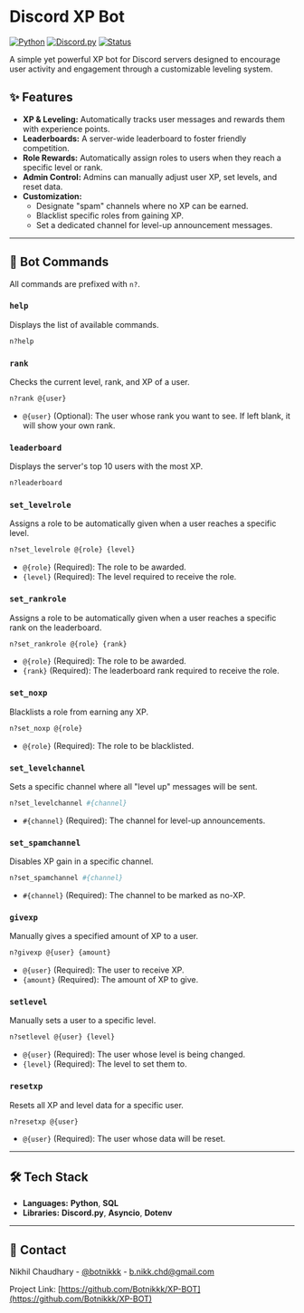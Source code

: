 # Discord XP Bot

[![Python](https://img.shields.io/badge/Python-000000?style=flat&logo=python)](https://www.python.org) [![Discord.py](https://img.shields.io/badge/Discord.py-000000?style=flat&logo=discord)](https://discordpy.readthedocs.io/en/latest/) [![Status](https://img.shields.io/badge/Status-Completed-blue?style=flat)](https://github.com/Botnikkk/XP-BOT)

A simple yet powerful XP bot for Discord servers designed to encourage user activity and engagement through a customizable leveling system.

## ✨ Features

* **XP & Leveling:** Automatically tracks user messages and rewards them with experience points.
* **Leaderboards:** A server-wide leaderboard to foster friendly competition.
* **Role Rewards:** Automatically assign roles to users when they reach a specific level or rank.
* **Admin Control:** Admins can manually adjust user XP, set levels, and reset data.
* **Customization:**
    * Designate "spam" channels where no XP can be earned.
    * Blacklist specific roles from gaining XP.
    * Set a dedicated channel for level-up announcement messages.

---

## 🤖 Bot Commands

All commands are prefixed with `n?`.

### **`help`**
Displays the list of available commands.
```bash
n?help
```

### **`rank`**
Checks the current level, rank, and XP of a user.
```bash
n?rank @{user}
```
* `@{user}` (Optional): The user whose rank you want to see. If left blank, it will show your own rank.

### **`leaderboard`**
Displays the server's top 10 users with the most XP.
```bash
n?leaderboard
```

### **`set_levelrole`**
Assigns a role to be automatically given when a user reaches a specific level.
```bash
n?set_levelrole @{role} {level}
```
* `@{role}` (Required): The role to be awarded.
* `{level}` (Required): The level required to receive the role.

### **`set_rankrole`**
Assigns a role to be automatically given when a user reaches a specific rank on the leaderboard.
```bash
n?set_rankrole @{role} {rank}
```
* `@{role}` (Required): The role to be awarded.
* `{rank}` (Required): The leaderboard rank required to receive the role.

### **`set_noxp`**
Blacklists a role from earning any XP.
```bash
n?set_noxp @{role}
```
* `@{role}` (Required): The role to be blacklisted.

### **`set_levelchannel`**
Sets a specific channel where all "level up" messages will be sent.
```bash
n?set_levelchannel #{channel}
```
* `#{channel}` (Required): The channel for level-up announcements.

### **`set_spamchannel`**
Disables XP gain in a specific channel.
```bash
n?set_spamchannel #{channel}
```
* `#{channel}` (Required): The channel to be marked as no-XP.

### **`givexp`**
Manually gives a specified amount of XP to a user.
```bash
n?givexp @{user} {amount}
```
* `@{user}` (Required): The user to receive XP.
* `{amount}` (Required): The amount of XP to give.

### **`setlevel`**
Manually sets a user to a specific level.
```bash
n?setlevel @{user} {level}
```
* `@{user}` (Required): The user whose level is being changed.
* `{level}` (Required): The level to set them to.

### **`resetxp`**
Resets all XP and level data for a specific user.
```bash
n?resetxp @{user}
```
* `@{user}` (Required): The user whose data will be reset.

---

## 🛠️ Tech Stack

* **Languages:** **Python**, **SQL**
* **Libraries:** **Discord.py**, **Asyncio**, **Dotenv**

---

## 📧 Contact

Nikhil Chaudhary - [@botnikkk](https://www.linkedin.com/in/botnikkk) - b.nikk.chd@gmail.com

Project Link: [https://github.com/Botnikkk/XP-BOT](https://github.com/Botnikkk/XP-BOT)